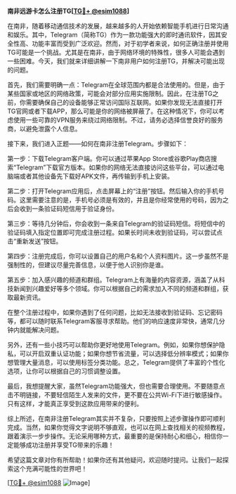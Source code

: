 **南非远游卡怎么注册TG[[TG💪+ @esim1088](https://t.me/s/esim1088)]**

在南非，随着移动通信技术的发展，越来越多的人开始依赖智能手机进行日常沟通和娱乐。其中，Telegram（简称TG）作为一款功能强大的即时通讯软件，因其安全性高、功能丰富而受到广泛欢迎。然而，对于初学者来说，如何正确注册并使用TG可能是一个挑战。尤其是在南非，由于网络环境的特殊性，很多人可能会遇到一些困难。今天，我们就来详细讲解一下南非用户如何注册TG，并解决可能出现的问题。

首先，我们需要明确一点：Telegram在全球范围内都是合法使用的。但是，由于某些国家或地区的网络政策，可能会对部分应用实施限制。因此，在注册TG之前，你需要确保自己的设备能够正常访问国际互联网。如果你发现无法直接打开TG官网或者下载APP，那么可能是你的网络被屏蔽了。在这种情况下，你可以考虑使用一些可靠的VPN服务来绕过网络限制。不过，请务必选择信誉良好的服务商，以避免泄露个人信息。

接下来，我们进入正题——如何在南非注册Telegram。步骤如下：

第一步：下载Telegram客户端。你可以通过苹果App Store或谷歌Play商店搜索“Telegram”下载官方版本。如果你的网络无法直接访问这些平台，可以通过电脑端或者其他设备先下载好APK文件，再传输到手机上安装。

第二步：打开Telegram应用后，点击屏幕上的“注册”按钮。然后输入你的手机号码。这里需要注意的是，手机号必须是有效的，并且是你经常使用的号码，因为之后会收到一条验证码短信用于验证身份。

第三步：等待几分钟后，你会收到一条来自Telegram的验证码短信。将短信中的验证码填入指定位置即可完成注册过程。如果长时间未收到验证码，可以尝试点击“重新发送”按钮。

第四步：注册完成后，你可以设置自己的用户名和个人资料图片。这一步虽然不是强制性的，但建议尽量完善信息，以便于他人识别你是谁。

第五步：加入感兴趣的频道和群组。Telegram上有海量的内容资源，涵盖了从科技新闻到兴趣爱好等多个领域。你可以根据自己的需求加入不同的频道和群组，获取最新资讯。

在整个注册过程中，如果你遇到了任何问题，比如无法接收到验证码、忘记密码等，都可以随时联系Telegram客服寻求帮助。他们的响应速度非常快，通常几分钟内就能解决问题。

另外，还有一些小技巧可以帮助你更好地使用Telegram。例如，如果你想保护隐私，可以开启双重认证功能；如果你想节省流量，可以选择低分辨率模式；如果你想管理大量消息，可以使用标签分类功能。总之，Telegram提供了丰富的个性化选项，让你可以根据自己的习惯调整设置。

最后，我想提醒大家，虽然Telegram功能强大，但也需要合理使用。不要随意点击不明链接，不要轻信陌生人发来的文件，更不要在公共Wi-Fi下进行敏感操作。只有这样，才能真正享受到这款应用带来的便利。

综上所述，在南非注册Telegram其实并不复杂，只要按照上述步骤操作即可顺利完成。当然，如果你觉得文字说明不够直观，也可以在网上查找相关的视频教程，跟着演示一步步操作。无论采用哪种方式，最重要的是保持耐心和细心，相信你一定能够成功注册并享受TG带来的乐趣！

希望这篇文章对你有所帮助！如果你还有其他疑问，欢迎随时提问。让我们一起探索这个充满可能性的世界吧！

[[TG💪+ @esim1088](https://t.me/s/esim1088) ![Image](https://i.postimg.cc/4NQfJmqS/Snipaste-2025-05-13-00-14-12.png)]